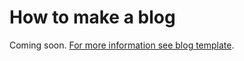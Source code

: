 How to make a blog
==================
Coming soon. [For more information see blog template](https://github.com/markseu/yellowcms-extensions/tree/master/templates/blog).